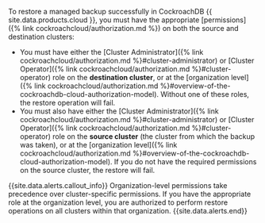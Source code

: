 To restore a managed backup successfully in CockroachDB {{ site.data.products.cloud }}, you must have the appropriate [permissions]({% link cockroachcloud/authorization.md %}) on both the source and destination clusters:

- You must have either the [Cluster Administrator]({% link cockroachcloud/authorization.md %}#cluster-administrator) or [Cluster Operator]({% link cockroachcloud/authorization.md %}#cluster-operator) role on the **destination cluster**, or at the [organization level]({% link cockroachcloud/authorization.md %}#overview-of-the-cockroachdb-cloud-authorization-model). Without one of these roles, the restore operation will fail.
- You must also have either the [Cluster Administrator]({% link cockroachcloud/authorization.md %}#cluster-administrator) or [Cluster Operator]({% link cockroachcloud/authorization.md %}#cluster-operator) role on the **source cluster** (the cluster from which the backup was taken), or at the [organization level]({% link cockroachcloud/authorization.md %}#overview-of-the-cockroachdb-cloud-authorization-model). If you do not have the required permissions on the source cluster, the restore will fail.

{{site.data.alerts.callout_info}}
Organization-level permissions take precedence over cluster-specific permissions. If you have the appropriate role at the organization level, you are authorized to perform restore operations on all clusters within that organization.
{{site.data.alerts.end}}